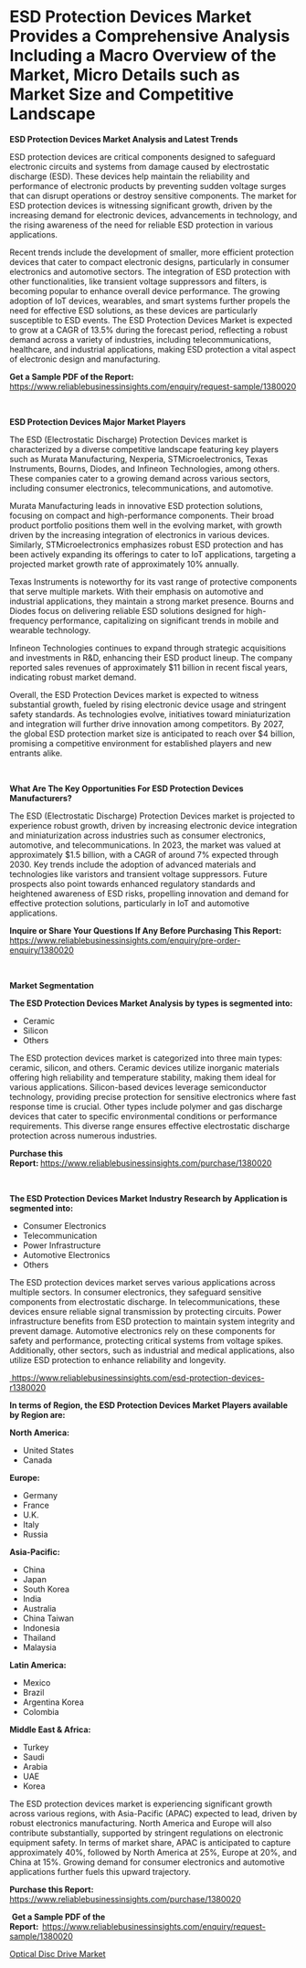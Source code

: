 <p><h1>ESD Protection Devices Market Provides a Comprehensive Analysis Including a Macro Overview of the Market, Micro Details such as Market Size and Competitive Landscape</h1></p><p><strong>ESD Protection Devices Market Analysis and Latest Trends</strong></p>
<p><p>ESD protection devices are critical components designed to safeguard electronic circuits and systems from damage caused by electrostatic discharge (ESD). These devices help maintain the reliability and performance of electronic products by preventing sudden voltage surges that can disrupt operations or destroy sensitive components. The market for ESD protection devices is witnessing significant growth, driven by the increasing demand for electronic devices, advancements in technology, and the rising awareness of the need for reliable ESD protection in various applications.</p><p>Recent trends include the development of smaller, more efficient protection devices that cater to compact electronic designs, particularly in consumer electronics and automotive sectors. The integration of ESD protection with other functionalities, like transient voltage suppressors and filters, is becoming popular to enhance overall device performance. The growing adoption of IoT devices, wearables, and smart systems further propels the need for effective ESD solutions, as these devices are particularly susceptible to ESD events. The ESD Protection Devices Market is expected to grow at a CAGR of 13.5% during the forecast period, reflecting a robust demand across a variety of industries, including telecommunications, healthcare, and industrial applications, making ESD protection a vital aspect of electronic design and manufacturing.</p></p>
<p><strong>Get a Sample PDF of the Report:&nbsp;</strong> <a href="https://www.reliablebusinessinsights.com/enquiry/request-sample/1380020?utm_campaign=2121&utm_medium=2&utm_source=Github&utm_content=ia&utm_term=12022025&utm_id=esd-protection-devices">https://www.reliablebusinessinsights.com/enquiry/request-sample/1380020</a></p>
<p>&nbsp;</p>
<p><strong>ESD Protection Devices Major Market Players</strong></p>
<p><p>The ESD (Electrostatic Discharge) Protection Devices market is characterized by a diverse competitive landscape featuring key players such as Murata Manufacturing, Nexperia, STMicroelectronics, Texas Instruments, Bourns, Diodes, and Infineon Technologies, among others. These companies cater to a growing demand across various sectors, including consumer electronics, telecommunications, and automotive.</p><p>Murata Manufacturing leads in innovative ESD protection solutions, focusing on compact and high-performance components. Their broad product portfolio positions them well in the evolving market, with growth driven by the increasing integration of electronics in various devices. Similarly, STMicroelectronics emphasizes robust ESD protection and has been actively expanding its offerings to cater to IoT applications, targeting a projected market growth rate of approximately 10% annually.</p><p>Texas Instruments is noteworthy for its vast range of protective components that serve multiple markets. With their emphasis on automotive and industrial applications, they maintain a strong market presence. Bourns and Diodes focus on delivering reliable ESD solutions designed for high-frequency performance, capitalizing on significant trends in mobile and wearable technology.</p><p>Infineon Technologies continues to expand through strategic acquisitions and investments in R&D, enhancing their ESD product lineup. The company reported sales revenues of approximately $11 billion in recent fiscal years, indicating robust market demand.</p><p>Overall, the ESD Protection Devices market is expected to witness substantial growth, fueled by rising electronic device usage and stringent safety standards. As technologies evolve, initiatives toward miniaturization and integration will further drive innovation among competitors. By 2027, the global ESD protection market size is anticipated to reach over $4 billion, promising a competitive environment for established players and new entrants alike.</p></p>
<p>&nbsp;</p>
<p><strong>What Are The Key Opportunities For ESD Protection Devices Manufacturers?</strong></p>
<p><p>The ESD (Electrostatic Discharge) Protection Devices market is projected to experience robust growth, driven by increasing electronic device integration and miniaturization across industries such as consumer electronics, automotive, and telecommunications. In 2023, the market was valued at approximately $1.5 billion, with a CAGR of around 7% expected through 2030. Key trends include the adoption of advanced materials and technologies like varistors and transient voltage suppressors. Future prospects also point towards enhanced regulatory standards and heightened awareness of ESD risks, propelling innovation and demand for effective protection solutions, particularly in IoT and automotive applications.</p></p>
<p><strong>Inquire or Share Your Questions If Any Before Purchasing This Report:</strong> <a href="https://www.reliablebusinessinsights.com/enquiry/pre-order-enquiry/1380020?utm_campaign=2121&utm_medium=2&utm_source=Github&utm_content=ia&utm_term=12022025&utm_id=esd-protection-devices">https://www.reliablebusinessinsights.com/enquiry/pre-order-enquiry/1380020</a></p>
<p>&nbsp;</p>
<p><strong>Market Segmentation</strong></p>
<p><strong>The ESD Protection Devices Market Analysis by types is segmented into:</strong></p>
<p><ul><li>Ceramic</li><li>Silicon</li><li>Others</li></ul></p>
<p><p>The ESD protection devices market is categorized into three main types: ceramic, silicon, and others. Ceramic devices utilize inorganic materials offering high reliability and temperature stability, making them ideal for various applications. Silicon-based devices leverage semiconductor technology, providing precise protection for sensitive electronics where fast response time is crucial. Other types include polymer and gas discharge devices that cater to specific environmental conditions or performance requirements. This diverse range ensures effective electrostatic discharge protection across numerous industries.</p></p>
<p><strong>Purchase this Report:&nbsp;</strong><a href="https://www.reliablebusinessinsights.com/purchase/1380020?utm_campaign=2121&utm_medium=2&utm_source=Github&utm_content=ia&utm_term=12022025&utm_id=esd-protection-devices">https://www.reliablebusinessinsights.com/purchase/1380020</a></p>
<p>&nbsp;</p>
<p><strong>The ESD Protection Devices Market Industry Research by Application is segmented into:</strong></p>
<p><ul><li>Consumer Electronics</li><li>Telecommunication</li><li>Power Infrastructure</li><li>Automotive Electronics</li><li>Others</li></ul></p>
<p><p>The ESD protection devices market serves various applications across multiple sectors. In consumer electronics, they safeguard sensitive components from electrostatic discharge. In telecommunications, these devices ensure reliable signal transmission by protecting circuits. Power infrastructure benefits from ESD protection to maintain system integrity and prevent damage. Automotive electronics rely on these components for safety and performance, protecting critical systems from voltage spikes. Additionally, other sectors, such as industrial and medical applications, also utilize ESD protection to enhance reliability and longevity.</p></p>
<p><a href="https://www.reliablebusinessinsights.com/esd-protection-devices-r1380020?utm_campaign=2121&utm_medium=2&utm_source=Github&utm_content=ia&utm_term=12022025&utm_id=esd-protection-devices">&nbsp;https://www.reliablebusinessinsights.com/esd-protection-devices-r1380020</a></p>
<p><strong>In terms of Region, the ESD Protection Devices Market Players available by Region are:</strong></p>
<p>
    <p> <strong> North America: </strong>
        <ul>
            <li>United States</li>
            <li>Canada</li>
        </ul>
        </p> 
    <p> <strong> Europe: </strong>
        <ul>
            <li>Germany</li>
            <li>France</li>
            <li>U.K.</li>
            <li>Italy</li>
            <li>Russia</li>
        </ul>
        </p> 
    <p> <strong> Asia-Pacific: </strong>
        <ul>
            <li>China</li>
            <li>Japan</li>
            <li>South Korea</li>
            <li>India</li>
            <li>Australia</li>
            <li>China Taiwan</li>
            <li>Indonesia</li>
            <li>Thailand</li>
            <li>Malaysia</li>
        </ul>
        </p> 
    <p> <strong> Latin America: </strong>
        <ul>
            <li>Mexico</li>
            <li>Brazil</li>
            <li>Argentina Korea</li>
            <li>Colombia</li>
        </ul>
        </p> 
    <p> <strong> Middle East & Africa: </strong>
        <ul>
            <li>Turkey</li>
            <li>Saudi</li>
            <li>Arabia</li>
            <li>UAE</li>
            <li>Korea</li>
        </ul>
    </p>
    </p>
<p><p>The ESD protection devices market is experiencing significant growth across various regions, with Asia-Pacific (APAC) expected to lead, driven by robust electronics manufacturing. North America and Europe will also contribute substantially, supported by stringent regulations on electronic equipment safety. In terms of market share, APAC is anticipated to capture approximately 40%, followed by North America at 25%, Europe at 20%, and China at 15%. Growing demand for consumer electronics and automotive applications further fuels this upward trajectory.</p></p>
<p><strong>Purchase this Report: </strong><a href="https://www.reliablebusinessinsights.com/purchase/1380020?utm_campaign=2121&utm_medium=2&utm_source=Github&utm_content=ia&utm_term=12022025&utm_id=esd-protection-devices">https://www.reliablebusinessinsights.com/purchase/1380020</a></p>
<p>&nbsp;<strong>Get a Sample PDF of the Report:&nbsp;&nbsp;</strong><a href="https://www.reliablebusinessinsights.com/enquiry/request-sample/1380020?utm_campaign=2121&utm_medium=2&utm_source=Github&utm_content=ia&utm_term=12022025&utm_id=esd-protection-devices">https://www.reliablebusinessinsights.com/enquiry/request-sample/1380020</a></p>
<p><strong></strong></p>
<p><p><a href="https://github.com/AshrafKhan865/Market-Research-Report-List-1/blob/main/optical-disc-drive-market.md?utm_campaign=2121&utm_medium=2&utm_source=Github&utm_content=ia&utm_term=12022025&utm_id=esd-protection-devices">Optical Disc Drive Market</a></p></p>